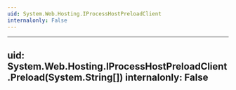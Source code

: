 ```yaml
---
uid: System.Web.Hosting.IProcessHostPreloadClient
internalonly: False
---
```


---
uid: System.Web.Hosting.IProcessHostPreloadClient.Preload(System.String[])
internalonly: False
---
